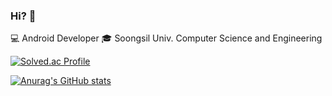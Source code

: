 ### Hi? 👋
💻 Android Developer
🎓 Soongsil Univ. Computer Science and Engineering


<!--
**jhoho03/jhoho03** is a ✨ _special_ ✨ repository because its `README.md` (this file) appears on your GitHub profile.

Here are some ideas to get you started:

- 🔭 I’m currently working on ...
- 🌱 I’m currently learning ...
- 👯 I’m looking to collaborate on ...
- 🤔 I’m looking for help with ...
- 💬 Ask me about ...
- 📫 How to reach me: ...
- 😄 Pronouns: ...
- ⚡ Fun fact: ...
-->
[![Solved.ac Profile](http://mazassumnida.wtf/api/v2/generate_badge?boj=jhoho03)](https://solved.ac/jhoho03/)

[![Anurag's GitHub stats](https://github-readme-stats.vercel.app/api?username=jhoho03)](https://github.com/jhoho03/github-readme-stats)
